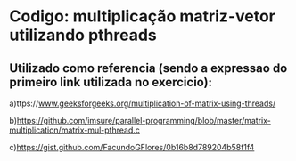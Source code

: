 # Codigo: multiplicação matriz-vetor utilizando pthreads

## Utilizado como referencia (sendo a expressao do primeiro link utilizada no exercicio):

a)ttps://www.geeksforgeeks.org/multiplication-of-matrix-using-threads/

b)https://github.com/imsure/parallel-programming/blob/master/matrix-multiplication/matrix-mul-pthread.c

c)https://gist.github.com/FacundoGFlores/0b16b8d789204b58f1f4
